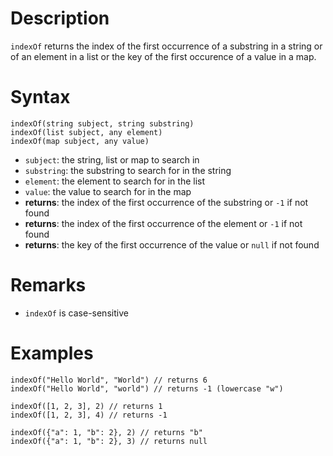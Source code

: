 # Description

`indexOf` returns the index of the first occurrence of a substring in a string or of an element in a list or the key of
the first occurence of a value in a map.

# Syntax

```step
indexOf(string subject, string substring)
indexOf(list subject, any element)
indexOf(map subject, any value)
```

- `subject`: the string, list or map to search in
- `substring`: the substring to search for in the string
- `element`: the element to search for in the list
- `value`: the value to search for in the map
- **returns**: the index of the first occurrence of the substring or `-1` if not found
- **returns**: the index of the first occurrence of the element or `-1` if not found
- **returns**: the key of the first occurrence of the value or `null` if not found

# Remarks

- `indexOf` is case-sensitive

# Examples

```step
indexOf("Hello World", "World") // returns 6
indexOf("Hello World", "world") // returns -1 (lowercase "w")

indexOf([1, 2, 3], 2) // returns 1
indexOf([1, 2, 3], 4) // returns -1

indexOf({"a": 1, "b": 2}, 2) // returns "b"
indexOf({"a": 1, "b": 2}, 3) // returns null
```
